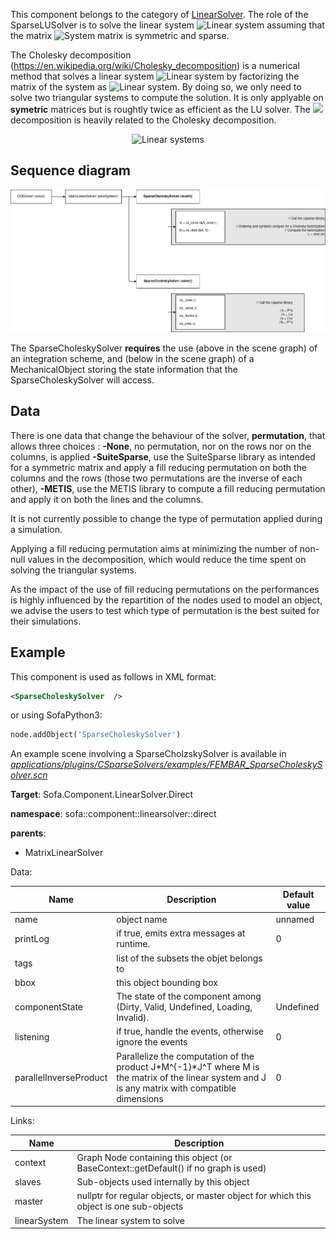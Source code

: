 This component belongs to the category of [LinearSolver](https://www.sofa-framework.org/community/doc/main-principles/system-resolution/linear-solvers/). The role of the SparseLUSolver is to solve the linear system <img class="latex" src="https://latex.codecogs.com/png.latex?\mathbf{A}x=b" title="Linear system" /> assuming that the matrix <img class="latex" src="https://latex.codecogs.com/png.latex?\mathbf{A}" title="System matrix" /> is symmetric and sparse.

The Cholesky decomposition (https://en.wikipedia.org/wiki/Cholesky_decomposition) is a numerical method that solves a linear system <img class="latex" src="https://latex.codecogs.com/png.latex?\mathbf{A}x=b" title="Linear system" /> by factorizing the matrix of the system as <img class="latex" src="https://latex.codecogs.com/png.latex?\mathbf{LL^T}" title="Linear system" />. By doing so, we only need to solve two triangular systems to compute the solution. It is only applyable on **symetric** matrices but is roughtly twice as efficient as the LU solver. The <img class="latex" src="https://latex.codecogs.com/png.latex?\mathbf{LDL^T}" /> decomposition is heavily related to the Cholesky decomposition.

<div align="center">
<img class="latex" src="https://latex.codecogs.com/png.latex?\begin{cases}
\mathbf{A}x=b \\
\mathbf{A}=\mathbf{LL^T}
\end{cases}
\Longleftrightarrow 
\begin{cases}
 \mathbf{L} y = b \\
 \mathbf{L}^T x = y \\
 \end{cases}"
title="Linear systems" />

<div align="Left">

Sequence diagram
----------------

<a href="https://github.com/sofa-framework/doc/blob/master/images/linearsolver/SparseCholeskySolver.png?raw=true"><img src="https://github.com/sofa-framework/doc/blob/master/images/linearsolver/SparseCholeskySolver.png?raw=true" title="Flow diagram for the SparseCholeskySolver"/></a>

The SparseCholeskySolver **requires** the use (above in the scene graph) of an integration scheme, and (below in the scene graph) of a MechanicalObject storing the state information that the SparseCholeskySolver will access.


Data  
----
There is one data that change the behaviour of the solver, **permutation**, that allows three choices :
**-None**, no permutation, nor on the rows nor on the columns, is applied
**-SuiteSparse**, use the SuiteSparse library as intended for a symmetric matrix and apply a fill reducing permutation on both the columns and the rows (those two permutations are the inverse of each other),
**-METIS**, use the METIS library to compute a fill reducing permutation and apply it on both the lines and the columns.

It is not currently possible to change the type of permutation applied during a simulation.

Applying a fill reducing permutation aims at minimizing the number of non-null values in the decomposition, which would reduce the time spent on solving the triangular systems.

As the impact of the use of fill reducing permutations on the performances is highly influenced by the repartition of the nodes used to model an object, we advise the users to test which type of permutation is the best suited for their simulations.


Example
-------

This component is used as follows in XML format:

``` xml
<SparseCholeskySolver  />
```

or using SofaPython3:

``` python
node.addObject('SparseCholeskySolver')
```

An example scene involving a SparseCholzskySolver is available in [*applications/plugins/CSparseSolvers/examples/FEMBAR_SparseCholeskySolver.scn*](https://github.com/sofa-framework/sofa/blob/master/applications/plugins/CSparseSolvers/examples/FEMBAR_SparseCholeskySolver.scn)
<!-- automatically generated doc START -->
__Target__: Sofa.Component.LinearSolver.Direct

__namespace__: sofa::component::linearsolver::direct

__parents__: 
- MatrixLinearSolver

Data: 

<table>
<thead>
    <tr>
        <th>Name</th>
        <th>Description</th>
        <th>Default value</th>
    </tr>
</thead>
<tbody>
	<tr>
		<td>name</td>
		<td>
object name
</td>
		<td>unnamed</td>
	</tr>
	<tr>
		<td>printLog</td>
		<td>
if true, emits extra messages at runtime.
</td>
		<td>0</td>
	</tr>
	<tr>
		<td>tags</td>
		<td>
list of the subsets the objet belongs to
</td>
		<td></td>
	</tr>
	<tr>
		<td>bbox</td>
		<td>
this object bounding box
</td>
		<td></td>
	</tr>
	<tr>
		<td>componentState</td>
		<td>
The state of the component among (Dirty, Valid, Undefined, Loading, Invalid).
</td>
		<td>Undefined</td>
	</tr>
	<tr>
		<td>listening</td>
		<td>
if true, handle the events, otherwise ignore the events
</td>
		<td>0</td>
	</tr>
	<tr>
		<td>parallelInverseProduct</td>
		<td>
Parallelize the computation of the product J*M^{-1}*J^T where M is the matrix of the linear system and J is any matrix with compatible dimensions
</td>
		<td>0</td>
	</tr>

</tbody>
</table>

Links: 

| Name | Description |
| ---- | ----------- |
|context|Graph Node containing this object (or BaseContext::getDefault() if no graph is used)|
|slaves|Sub-objects used internally by this object|
|master|nullptr for regular objects, or master object for which this object is one sub-objects|
|linearSystem|The linear system to solve|




<!-- automatically generated doc END -->
